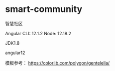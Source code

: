 # smart-community
智慧社区

Angular CLI: 12.1.2   Node: 12.18.2

JDK1.8

angular12

模板参考： https://colorlib.com/polygon/gentelella/
